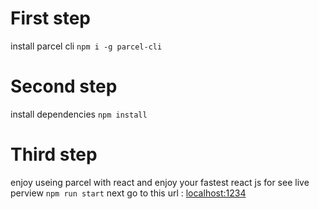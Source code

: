 # First step
install parcel cli
`npm i -g parcel-cli`
# Second step
install dependencies 
`npm install`
# Third step
enjoy useing parcel with react 
and enjoy your fastest react js
for see live perview 
`npm run start`
next go to this url : [localhost:1234](https://localhost:1234)